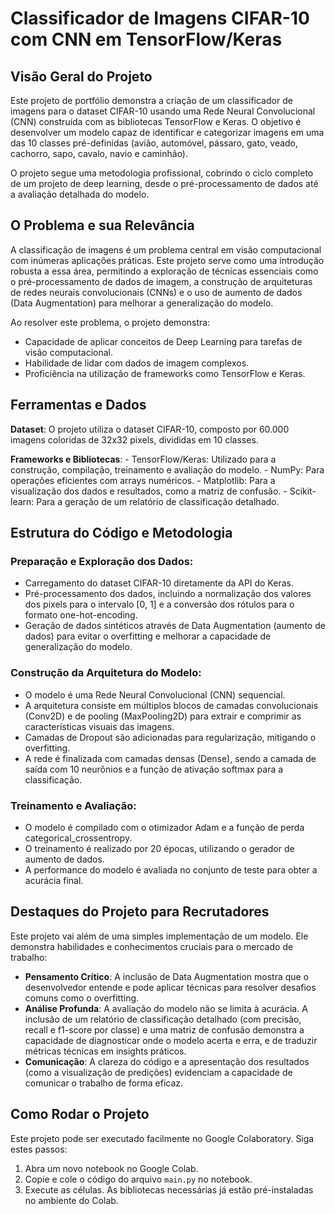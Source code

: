 # Classificador de Imagens CIFAR-10 com CNN em TensorFlow/Keras

## Visão Geral do Projeto

Este projeto de portfólio demonstra a criação de um classificador de
imagens para o dataset CIFAR-10 usando uma Rede Neural Convolucional
(CNN) construída com as bibliotecas TensorFlow e Keras. O objetivo é
desenvolver um modelo capaz de identificar e categorizar imagens em uma
das 10 classes pré-definidas (avião, automóvel, pássaro, gato, veado,
cachorro, sapo, cavalo, navio e caminhão).

O projeto segue uma metodologia profissional, cobrindo o ciclo completo
de um projeto de deep learning, desde o pré-processamento de dados até a
avaliação detalhada do modelo.

## O Problema e sua Relevância

A classificação de imagens é um problema central em visão computacional
com inúmeras aplicações práticas. Este projeto serve como uma introdução
robusta a essa área, permitindo a exploração de técnicas essenciais como
o pré-processamento de dados de imagem, a construção de arquiteturas de
redes neurais convolucionais (CNNs) e o uso de aumento de dados (Data
Augmentation) para melhorar a generalização do modelo.

Ao resolver este problema, o projeto demonstra:

-   Capacidade de aplicar conceitos de Deep Learning para tarefas de
    visão computacional.
-   Habilidade de lidar com dados de imagem complexos.
-   Proficiência na utilização de frameworks como TensorFlow e Keras.

## Ferramentas e Dados

**Dataset**: O projeto utiliza o dataset CIFAR-10, composto por 60.000
imagens coloridas de 32x32 pixels, divididas em 10 classes.

**Frameworks e Bibliotecas**: - TensorFlow/Keras: Utilizado para a
construção, compilação, treinamento e avaliação do modelo. - NumPy: Para
operações eficientes com arrays numéricos. - Matplotlib: Para a
visualização dos dados e resultados, como a matriz de confusão. -
Scikit-learn: Para a geração de um relatório de classificação detalhado.

## Estrutura do Código e Metodologia

### Preparação e Exploração dos Dados:

-   Carregamento do dataset CIFAR-10 diretamente da API do Keras.
-   Pré-processamento dos dados, incluindo a normalização dos valores
    dos pixels para o intervalo \[0, 1\] e a conversão dos rótulos para
    o formato one-hot-encoding.
-   Geração de dados sintéticos através de Data Augmentation (aumento de
    dados) para evitar o overfitting e melhorar a capacidade de
    generalização do modelo.

### Construção da Arquitetura do Modelo:

-   O modelo é uma Rede Neural Convolucional (CNN) sequencial.
-   A arquitetura consiste em múltiplos blocos de camadas convolucionais
    (Conv2D) e de pooling (MaxPooling2D) para extrair e comprimir as
    características visuais das imagens.
-   Camadas de Dropout são adicionadas para regularização, mitigando o
    overfitting.
-   A rede é finalizada com camadas densas (Dense), sendo a camada de
    saída com 10 neurônios e a função de ativação softmax para a
    classificação.

### Treinamento e Avaliação:

-   O modelo é compilado com o otimizador Adam e a função de perda
    categorical_crossentropy.
-   O treinamento é realizado por 20 épocas, utilizando o gerador de
    aumento de dados.
-   A performance do modelo é avaliada no conjunto de teste para obter a
    acurácia final.

## Destaques do Projeto para Recrutadores

Este projeto vai além de uma simples implementação de um modelo. Ele
demonstra habilidades e conhecimentos cruciais para o mercado de
trabalho:

-   **Pensamento Crítico**: A inclusão de Data Augmentation mostra que o
    desenvolvedor entende e pode aplicar técnicas para resolver desafios
    comuns como o overfitting.
-   **Análise Profunda**: A avaliação do modelo não se limita à
    acurácia. A inclusão de um relatório de classificação detalhado (com
    precisão, recall e f1-score por classe) e uma matriz de confusão
    demonstra a capacidade de diagnosticar onde o modelo acerta e erra,
    e de traduzir métricas técnicas em insights práticos.
-   **Comunicação**: A clareza do código e a apresentação dos resultados
    (como a visualização de predições) evidenciam a capacidade de
    comunicar o trabalho de forma eficaz.

## Como Rodar o Projeto

Este projeto pode ser executado facilmente no Google Colaboratory. Siga
estes passos:

1.  Abra um novo notebook no Google Colab.
2.  Copie e cole o código do arquivo `main.py` no notebook.
3.  Execute as células. As bibliotecas necessárias já estão
    pré-instaladas no ambiente do Colab.
